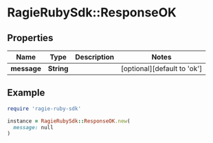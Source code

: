 # RagieRubySdk::ResponseOK

## Properties

| Name | Type | Description | Notes |
| ---- | ---- | ----------- | ----- |
| **message** | **String** |  | [optional][default to &#39;ok&#39;] |

## Example

```ruby
require 'ragie-ruby-sdk'

instance = RagieRubySdk::ResponseOK.new(
  message: null
)
```

